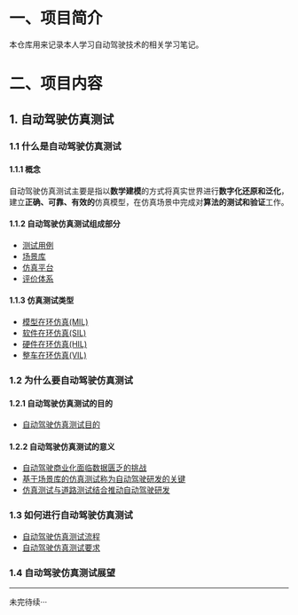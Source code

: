 # 一、项目简介

本仓库用来记录本人学习自动驾驶技术的相关学习笔记。

# 二、项目内容

## 1. 自动驾驶仿真测试

### 1.1 什么是自动驾驶仿真测试

#### 1.1.1 概念

自动驾驶仿真测试主要是指以**数学建模**的方式将真实世界进行**数字化还原和泛化**，建立**正确、可靠、有效的**仿真模型，在仿真场景中完成对**算法的测试和验证**工作。

#### 1.1.2 自动驾驶仿真测试组成部分

- [测试用例](autopilot_sim_test/test_case_intro.md)
- [场景库](autopilot_sim_test/scene_lib_intro.md)
- [仿真平台](autopilot_sim_test/sim_platform_intro.md)
- [评价体系](autopilot_sim_test/evaluation_system_intro.md)

#### 1.1.3 仿真测试类型
- [模型在环仿真(MIL)](autopilot_sim_test/mil_intro.md)
- [软件在环仿真(SIL)](autopilot_sim_test/sil_intro.md)
- [硬件在环仿真(HIL)](autopilot_sim_test/hil_intro.md)
- [整车在环仿真(VIL)](autopilot_sim_test/vil_intro.md)

### 1.2 为什么要自动驾驶仿真测试

#### 1.2.1 自动驾驶仿真测试的目的

- [自动驾驶仿真测试目的](autopilot_sim_test/autopiolt_sim_test_purpose.md)

#### 1.2.2 自动驾驶仿真测试的意义

- [自动驾驶商业化面临数据匮乏的挑战]()
- [基于场景库的仿真测试称为自动驾驶研发的关键]()
- [仿真测试与道路测试结合推动自动驾驶研发]()

### 1.3 如何进行自动驾驶仿真测试

- [自动驾驶仿真测试流程](autopilot_sim_test/autopilot_sim_test_process.md)
- [自动驾驶仿真测试要求](autopilot_sim_test/autopilot_sim_test_req.md)

### 1.4 自动驾驶仿真测试展望

****
未完待续···